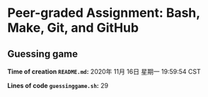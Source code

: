 # Peer-graded Assignment: Bash, Make, Git, and GitHub

## Guessing game

**Time of creation `README.md`:** 
2020年 11月 16日 星期一 19:59:54 CST

**Lines of code `guessinggame.sh`:** 
29

